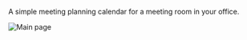 A simple meeting planning calendar for a meeting room in your office.


![Main page](https://drive.google.com/file/d/1iyAPWb6suvu2EN2ohim11C43lQyuygML/view?usp=sharing)

